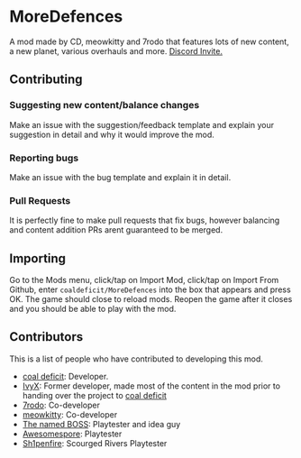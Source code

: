 # MoreDefences
A mod made by CD, meowkitty and 7rodo that features lots of new content, a new planet, various overhauls and more. [Discord Invite.](https://discord.gg/9YHA3q8HHq)

## Contributing
### Suggesting new content/balance changes
Make an issue with the suggestion/feedback template and explain your suggestion in detail and why it would improve the mod.
### Reporting bugs
Make an issue with the bug template and explain it in detail.
### Pull Requests
It is perfectly fine to make pull requests that fix bugs, however balancing and content addition PRs arent guaranteed to be merged.

## Importing
Go to the Mods menu, click/tap on Import Mod, click/tap on Import From Github, enter ``coaldeficit/MoreDefences`` into the box that appears and press OK. The game should close to reload mods. Reopen the game after it closes and you should be able to play with the mod.

## Contributors
This is a list of people who have contributed to developing this mod.
- [coal deficit](https://github.com/coaldeficit): Developer.
- [IvyX](https://github.com/TheRealIvyX): Former developer, made most of the content in the mod prior to handing over the project to [coal deficit](https://github.com/coaldeficit)
- [7rodo](https://github.com/7rodo): Co-developer
- [meowkitty](https://github.com/meowkitty9694e): Co-developer
- [The named BOSS](https://github.com/The-named-BOSS): Playtester and idea guy
- [Awesomespore](https://github.com/Awesomespore): Playtester
- [Sh1penfire](https://github.com/Sh1penfire): Scourged Rivers Playtester
